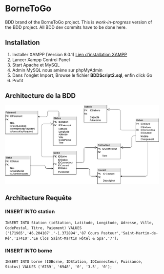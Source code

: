 # BorneToGo

BDD brand of the BorneToGo project. This is *work-in-progress* version of the BDD project. All BDD dev commits have to be done here.

## Installation
1. Installer XAMPP (Version 8.0.1) [Lien d'installation XAMPP](https://www.apachefriends.org/download.html)
2. Lancer Xampp Control Panel
3. Start Apache et MySQL
4. Admin MySQL nous amène sur phpMyAdmin
5. Dans l'onglet Import, Browse le fichier **BDDScript2.sql**, enfin click Go
6. Profit

## Architecture de la BDD
![Architecture de la BDD V3](/images/Schema_BDD_V3.png)

## Architecture Requête

### INSERT INTO station
`INSERT INTO Station (idStation, Latitude, Longitude, Adresse, Ville, CodePostal, Titre, Paiement) VALUES ('171965','46.204107','-1.372894','87 Cours Pasteur','Saint-Martin-de-Ré','17410','Le Clos Saint-Martin Hôtel & Spa','7');`

### INSERT INTO borne
`INSERT INTO borne (IDBorne, IDStation, IDConnecteur, Puissance, Status) VALUES ('6789', '6948', '0', '3.5', '0');`
